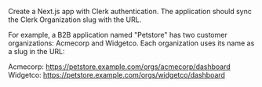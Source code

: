 Create a Next.js app with Clerk authentication. The application should sync the Clerk Organization slug with the URL.

For example, a B2B application named "Petstore" has two customer organizations: Acmecorp and Widgetco. Each organization uses its name as a slug in the URL:

Acmecorp: https://petstore.example.com/orgs/acmecorp/dashboard
Widgetco: https://petstore.example.com/orgs/widgetco/dashboard
